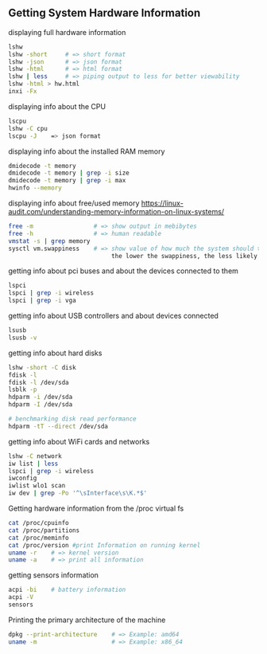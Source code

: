 ## Getting System Hardware Information

displaying full hardware information
```bash
lshw
lshw -short     # => short format
lshw -json      # => json format
lshw -html      # => html format
lshw | less     # => piping output to less for better viewability
lshw -html > hw.html
inxi -Fx
```

displaying info about the CPU
```bash
lscpu
lshw -C cpu
lscpu -J    => json format
```

displaying info about the installed RAM memory
```bash
dmidecode -t memory 
dmidecode -t memory | grep -i size
dmidecode -t memory | grep -i max
hwinfo --memory
```

displaying info about free/used memory  https://linux-audit.com/understanding-memory-information-on-linux-systems/
```bash
free -m                 # => show output in mebibytes
free -h                 # => human readable
vmstat -s | grep memory
sysctl vm.swappiness    # => show value of how much the system should try to use swap (which is very slow and therefore should not be used very often)
                             the lower the swappiness, the less likely swap is going to be used
```

getting info about pci buses and about the devices connected to them
```bash
lspci
lspci | grep -i wireless
lspci | grep -i vga
```

getting info about USB controllers and about devices connected
```bash
lsusb
lsusb -v
```

getting info about hard disks
```bash
lshw -short -C disk
fdisk -l
fdisk -l /dev/sda
lsblk -p
hdparm -i /dev/sda
hdparm -I /dev/sda

# benchmarking disk read performance
hdparm -tT --direct /dev/sda
```

getting info about WiFi cards and networks
```bash
lshw -C network
iw list | less
lspci | grep -i wireless
iwconfig
iwlist wlo1 scan
iw dev | grep -Po '^\sInterface\s\K.*$'
```

Getting hardware information from the /proc virtual fs
```bash
cat /proc/cpuinfo
cat /proc/partitions
cat /proc/meminfo
cat /proc/version #print Information on running kernel
uname -r    # => kernel version
uname -a    # => print all information
```
    
getting sensors information
```bash
acpi -bi    # battery information
acpi -V
sensors
```

Printing the primary architecture of the machine
```bash
dpkg --print-architecture    # => Example: amd64
uname -m                     # => Example: x86_64
```
